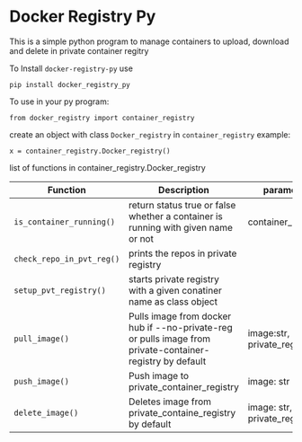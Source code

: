 # Docker Registry Py


This is a simple python program to manage containers to upload, download and delete in private container regitry



To Install `docker-registry-py` use

````
pip install docker_registry_py
````

To use in your py program:

````
from docker_registry import container_registry
````

create an object with class `Docker_registry` in `container_registry` 
example:
````
x = container_registry.Docker_registry()
````






list of functions in container_registry.Docker_registry

|Function                 |     Description                                                                                          |    parameters                    |
|-----------------------  |    ------------------------------------------------------------------------------------------------      |  --------------------            |
|`is_container_running()` | return status true or false whether a container is running with given name or not                        |   container_name:str             |
|`check_repo_in_pvt_reg()`| prints the repos in private registry                                                                     |                                  |
|`setup_pvt_registry()`   | starts private registry with a given conatiner name as class object                                      |                                  |
|`pull_image()`           | Pulls image from docker hub if --no-private-reg or pulls image from private-container-registry by default|  image:str, private_reg: bool    |
|`push_image()`           | Push image to private_container_registry                                                                 | image: str                       |
|`delete_image()`         | Deletes image from private_containe_registry by default                                                  |   image: str,  private_reg:bool  |




